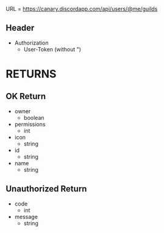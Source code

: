 URL = https://canary.discordapp.com/api/users/@me/guilds

## Header
* Authorization
    * User-Token (without ")
# RETURNS

## OK Return
* owner
    * boolean
* permissions
    * int
* icon
    * string
* id
    * string
* name
    * string

## Unauthorized Return
* code
    * int
* message
    * string
